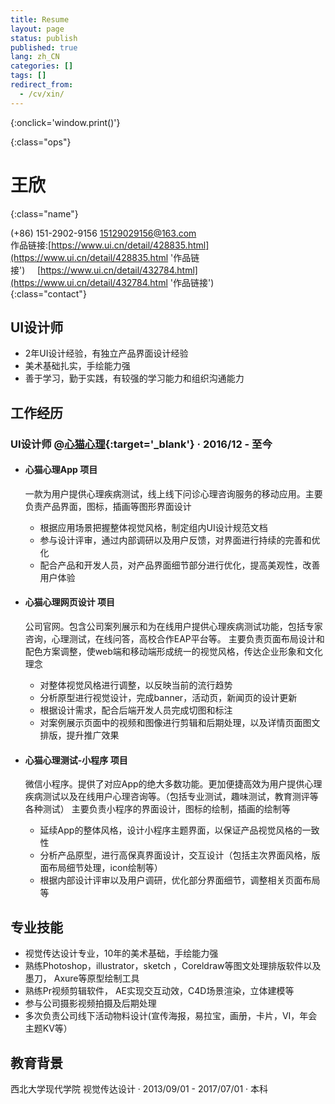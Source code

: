```yaml
---
title: Resume
layout: page
status: publish
published: true
lang: zh_CN
categories: []
tags: []
redirect_from:
  - /cv/xin/
---
```


<link href="/assets/css/resume.css" rel="stylesheet" />
<style type="text/css">
.post-content {
	font-family: 'PingFang SC', 'Hiragino Sans GB',
		'Microsoft YaHei',
		'WenQuanYi Micro Hei',
		'Helvetica Neue', Helvetica, Arial, sans-serif;
}

.post-content h4 {
	font-size: 16px;
	margin-bottom: 5px;
}

ul.proj-list {
	margin: 0;
	list-style: none;
}

ul.proj-list > li > ul {
	margin-left: 30px;
	list-style: initial;
}
</style>

[<i class="fa fa-language"></i>](/resume/ '英文简历')
[<i class="fa fa-print"></i>](# '打印简历'){:onclick='window.print()'}
<!--
[<i class="fa fa-download"></i>](/assets/resume.pdf '下载简历')
-->
{:class="ops"}

# 王欣
{:class="name"}

<i class="fa fa-fw fa-phone"></i> (+86) 151-2902-9156
<i class="fa fa-fw fa-envelope-o"></i> [15129029156@163.com](mailto:15129029156@163.com)
<br/>
<i class="fa fa-fw fa-globe"></i> 作品链接:[https://www.ui.cn/detail/428835.html](https://www.ui.cn/detail/428835.html '作品链接')&nbsp;&nbsp;&nbsp;&nbsp;&nbsp;[https://www.ui.cn/detail/432784.html](https://www.ui.cn/detail/432784.html '作品链接')
<br/>
{:class="contact"}

## UI设计师

* 2年UI设计经验，有独立产品界面设计经验
* 美术基础扎实，手绘能力强
* 善于学习，勤于实践，有较强的学习能力和组织沟通能力

## 工作经历

### UI设计师 @[心猫心理](https://www.120xinmao.com){:target='_blank'} &middot; 2016/12 - 至今
* #### 心猫心理App 项目

	 一款为用户提供心理疾病测试，线上线下问诊心理咨询服务的移动应用。主要负责产品界面，图标，插画等图形界面设计

  * 根据应用场景把握整体视觉风格，制定组内UI设计规范文档
  * 参与设计评审，通过内部调研以及用户反馈，对界面进行持续的完善和优化
  * 配合产品和开发人员，对产品界面细节部分进行优化，提高美观性，改善用户体验

* #### 心猫心理网页设计 项目

	公司官网。包含公司案列展示和为在线用户提供心理疾病测试功能，包括专家咨询，心理测试，在线问答，高校合作EAP平台等。
主要负责页面布局设计和配色方案调整，使web端和移动端形成统一的视觉风格，传达企业形象和文化理念
	
  * 对整体视觉风格进行调整，以反映当前的流行趋势
  * 分析原型进行视觉设计，完成banner，活动页，新闻页的设计更新
  * 根据设计需求，配合后端开发人员完成切图和标注
  * 对案例展示页面中的视频和图像进行剪辑和后期处理，以及详情页面图文排版，提升推广效果

* #### 心猫心理测试-小程序 项目

	微信小程序。提供了对应App的绝大多数功能。更加便捷高效为用户提供心理疾病测试以及在线用户心理咨询等。（包括专业测试，趣味测试，教育测评等各种测试）
主要负责小程序的界面设计，图标的绘制，插画的绘制等
	
  * 延续App的整体风格，设计小程序主题界面，以保证产品视觉风格的一致性
  * 分析产品原型，进行高保真界面设计，交互设计（包括主次界面风格，版面布局细节处理，icon绘制等）
  * 根据内部设计评审以及用户调研，优化部分界面细节，调整相关页面布局等 

## 专业技能

 * 视觉传达设计专业，10年的美术基础，手绘能力强
 * 熟练Photoshop，illustrator，sketch ，Coreldraw等图文处理排版软件以及墨刀， Axure等原型绘制工具
 * 熟练Pr视频剪辑软件， AE实现交互动效，C4D场景渲染，立体建模等
 * 参与公司摄影视频拍摄及后期处理
 * 多次负责公司线下活动物料设计(宣传海报，易拉宝，画册，卡片，VI，年会主题KV等）


## 教育背景

西北大学现代学院  视觉传达设计 
&middot; 2013/09/01 - 2017/07/01 &middot; 本科
